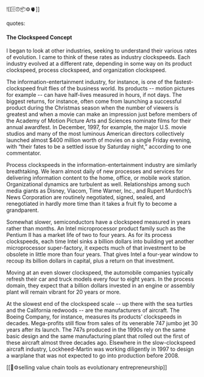 ![[🗄️⏰📦⚙️🫀]]

quotes:

#### The Clockspeed Concept

I began to look at other industries, seeking to understand their various rates of evolution. I came to think of these rates as industry clockspeeds. Each industry evolved at a different rate, depending in some way on its product clockspeed, process clockspeed, and organization clockspeed.

The information-entertainment industry, for instance, is one of the fastest-clockspeed fruit flies of the business world. Its products -- motion pictures for example -- can have half-lives measured in hours, if not days. The biggest returns, for instance, often come from launching a successful product during the Christmas season when the number of viewers is greatest and when a movie can make an impression just before members of the Academy of Motion Picture Arts and Sciences nominate films for their annual awardfest. In December, 1997, for example, the major U.S. movie studios and many of the most luminous American directors collectively launched almost $400 million worth of movies on a single Friday evening, with “their fates to be a settled issue by Saturday night,” according to one commentator.

Process clockspeeds in the information-entertainment industry are similarly breathtaking. We learn almost daily of new processes and services for delivering information content to the home, office, or mobile work station. Organizational dynamics are turbulent as well. Relationships among such media giants as Disney, Viacom, Time Warner, Inc., and Rupert Murdoch’s News Corporation are routinely negotiated, signed, sealed, and renegotiated in hardly more time than it takes a fruit fly to become a grandparent.

Somewhat slower, semiconductors have a clockspeed measured in years rather than months. An Intel microprocessor product family such as the Pentium II has a market life of two to four years. As for its process clockspeeds, each time Intel sinks a billion dollars into building yet another microprocessor super-factory, it expects much of that investment to be obsolete in little more than four years. That gives Intel a four-year window to recoup its billion dollars in capital, plus a return on that investment.

Moving at an even slower clockspeed, the automobile companies typically refresh their car and truck models every four to eight years. In the process domain, they expect that a billion dollars invested in an engine or assembly plant will remain vibrant for 20 years or more.

At the slowest end of the clockspeed scale -- up there with the sea turtles and the California redwoods -- are the manufacturers of aircraft. The Boeing Company, for instance, measures its products’ clockspeeds in decades. Mega-profits still flow from sales of its venerable 747 jumbo jet 30 years after its launch. The 747s produced in the 1990s rely on the same basic design and the same manufacturing plant that rolled out the first of these aircraft almost three decades ago. Elsewhere in the slow-clockspeed aircraft industry, Lockheed-Martin was working diligently in 1997 to design a warplane that was not expected to go into production before 2008.

[[🧬⚙️selling value chain tools as evolutionary entrepreneurship]]